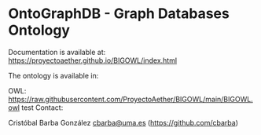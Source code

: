 # OntoGraphDB - Graph Databases Ontology

Documentation is available at: https://proyectoaether.github.io/BIGOWL/index.html

The ontology is available in:

OWL: https://raw.githubusercontent.com/ProyectoAether/BIGOWL/main/BIGOWL.owl
test
Contact: 

Cristóbal Barba González <cbarba@uma.es> (https://github.com/cbarba)
